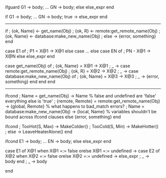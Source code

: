 

ifguard
    G1 -> body;
...
    GN -> body;
else
    else_expr
end


if
    G1 -> body;
...
    GN -> body;
    true -> else_expr
end


---------------------------------------------------------------


if
;	{ok, Name}  <- get_name(Obj)
;   {ok, R}     <- remote:get_remote_name(Obj)
;   {ok, Name}  <- database:make_new_name(Obj)
;	else -> {error, something}
end


case E1 of
;   P1 = X@1 -> X@1
else case
...
else case EN of
;   PN - X@1 -> X@N
else
    else_expr
end


case get_name(Obj) of
;	{ok, Name} = X@1 -> X@1
;	_ ->
		case remote:get_remote_name(Obj)
		;	{ok, R} = X@2 -> X@2
		;	_ ->
				case database:make_new_name(Obj) of
				;	{ok, Name} = X@3 -> X@3
				;	_ -> {error, something}
				end
		end
end


---------------------------------------------------------------


ifcond
;   Name = get_name(Obj)                            -> Name                 % false and undefined are 'false' everything else is 'true'
;   {remote, Remote} = remote:get_remote_name(Obj)  -> {global, Remote}     % what happens to bad_match errors?
;   Name = database:make_new_name(Obj)              -> {local, Name}        % variables shouldn't be bound across ifcond clauses
else
    {error, something}
end

ifcond
;   TooHot(S, Max)  -> MakeColder()
;   TooCold(S, Min) -> MakeHotter()
;   else            -> LeaveHeaterAlone()
end


ifcond
    E1 -> body;
...
    EN -> body;
else
    else_expr
end


case E1 of
    X@1 when X@1 =:= false orelse X@1 =:= undefined ->
        case E2 of
            X@2 when X@2 =:= false orelse X@2 =:= undefined -> else_expr
        ;   _ -> body
        end
;   _ -> body
        
end

